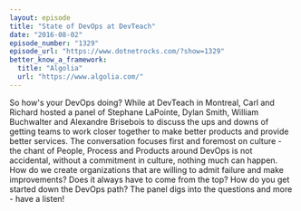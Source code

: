 ```yaml
---
layout: episode
title: "State of DevOps at DevTeach"
date: "2016-08-02"
episode_number: "1329"
episode_url: "https://www.dotnetrocks.com/?show=1329"
better_know_a_framework:
  title: "Algolia"
  url: "https://www.algolia.com/"
---
```


So how's your DevOps doing? While at DevTeach in Montreal, Carl and Richard hosted a panel of Stephane LaPointe, Dylan Smith, William Buchwalter and Alexandre Brisebois to discuss the ups and downs of getting teams to work closer together to make better products and provide better services. The conversation focuses first and foremost on culture - the chant of People, Process and Products around DevOps is not accidental, without a commitment in culture, nothing much can happen. How do we create organizations that are willing to admit failure and make improvements? Does it always have to come from the top? How do you get started down the DevOps path? The panel digs into the questions and more - have a listen!
